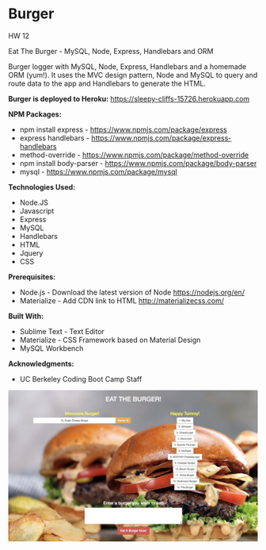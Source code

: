 

# Burger

HW 12

Eat The Burger - MySQL, Node, Express, Handlebars and ORM

Burger logger with MySQL, Node, Express, Handlebars and a homemade ORM (yum!). It uses the MVC design pattern, Node and MySQL to query and route data to the app and Handlebars to generate the HTML.


<b>Burger is deployed to Heroku:</b> https://sleepy-cliffs-15726.herokuapp.com


<b>NPM Packages:</b>
- npm install express - https://www.npmjs.com/package/express
- express handlebars - https://www.npmjs.com/package/express-handlebars
- method-override - https://www.npmjs.com/package/method-override
- npm install body-parser - https://www.npmjs.com/package/body-parser
- mysql - https://www.npmjs.com/package/mysql


<b>Technologies Used:</b>
- Node.JS
- Javascript
- Express
- MySQL
- Handlebars
- HTML
- Jquery
- CSS


<b>Prerequisites:</b>
- Node.js - Download the latest version of Node https://nodejs.org/en/
- Materialize - Add CDN link to HTML http://materializecss.com/

<b>Built With:</b>
- Sublime Text - Text Editor
- Materialize - CSS Framework based on Material Design
- MySQL Workbench

<b>Acknowledgments:</b>
- UC Berkeley Coding Boot Camp Staff

<img src="https://github.com/llandicho/burger/blob/master/public/assets/img/burger-screenshot.jpg">
